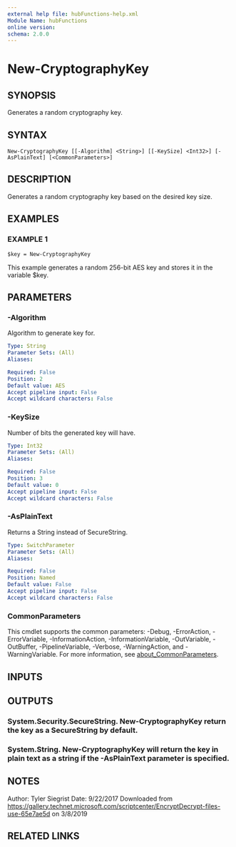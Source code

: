 ```yaml
---
external help file: hubFunctions-help.xml
Module Name: hubFunctions
online version:
schema: 2.0.0
---
```


# New-CryptographyKey

## SYNOPSIS
Generates a random cryptography key.

## SYNTAX

```
New-CryptographyKey [[-Algorithm] <String>] [[-KeySize] <Int32>] [-AsPlainText] [<CommonParameters>]
```

## DESCRIPTION
Generates a random cryptography key based on the desired key size.

## EXAMPLES

### EXAMPLE 1
```
$key = New-CryptographyKey
```

This example generates a random 256-bit AES key and stores it in the variable $key.

## PARAMETERS

### -Algorithm
Algorithm to generate key for.

```yaml
Type: String
Parameter Sets: (All)
Aliases:

Required: False
Position: 2
Default value: AES
Accept pipeline input: False
Accept wildcard characters: False
```

### -KeySize
Number of bits the generated key will have.

```yaml
Type: Int32
Parameter Sets: (All)
Aliases:

Required: False
Position: 3
Default value: 0
Accept pipeline input: False
Accept wildcard characters: False
```

### -AsPlainText
Returns a String instead of SecureString.

```yaml
Type: SwitchParameter
Parameter Sets: (All)
Aliases:

Required: False
Position: Named
Default value: False
Accept pipeline input: False
Accept wildcard characters: False
```

### CommonParameters
This cmdlet supports the common parameters: -Debug, -ErrorAction, -ErrorVariable, -InformationAction, -InformationVariable, -OutVariable, -OutBuffer, -PipelineVariable, -Verbose, -WarningAction, and -WarningVariable. For more information, see [about_CommonParameters](http://go.microsoft.com/fwlink/?LinkID=113216).

## INPUTS

## OUTPUTS

### System.Security.SecureString. New-CryptographyKey return the key as a SecureString by default.
### System.String. New-CryptographyKey will return the key in plain text as a string if the -AsPlainText parameter is specified.
## NOTES
Author: Tyler Siegrist
Date: 9/22/2017
Downloaded from https://gallery.technet.microsoft.com/scriptcenter/EncryptDecrypt-files-use-65e7ae5d on 3/8/2019

## RELATED LINKS
